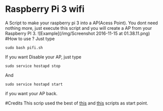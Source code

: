 # Raspberry Pi 3 wifi
A Script to make your raspberry pi 3 into a AP(Acess Point). You dont need nothing more,
 just execute this script and you will create a AP from your Raspberry PI 3.
 ![Example](/img/Screenshot 2016-11-15 at 01.38.11.png)
#How to use ?
Just type 
```
sudo bash pifi.sh
```
If you want Disable your AP, just type
```
sudo service hostapd stop
```
And 
```
sudo service hostapd start
```
if you want your AP back.

#Credits
This scrip used the best of [this](https://github.com/seanmragan/OnionPi/blob/master/pifi.sh) and [this](https://gist.github.com/Lewiscowles1986/fecd4de0b45b2029c390) scripts as start point. 
